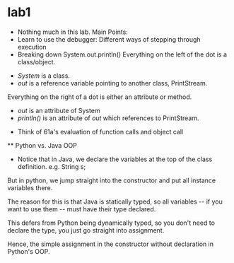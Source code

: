 lab1
===
* Nothing much in this lab.
Main Points:
* Learn to use the debugger: Different ways of stepping through execution
* Breaking down System.out.println()
Everything on the left of the dot is a class/object.
- *System* is a class.
- *out* is a reference variable pointing to another class, PrintStream.

Everything on the right of a dot is either an attribute or method.
- *out* is an attribute of System
- *println()* is an attribute of *out* which references to PrintStream.

* Think of 61a's evaluation of function calls and object call


** Python vs. Java OOP
* Notice that in Java, we declare the variables at the top of
the class definition. e.g. String s; 

But in python, we jump straight into the constructor and put all
instance variables there.

The reason for this is that Java is statically typed, so all
variables -- if you want to use them -- must have their type declared.

This defers from Python being dynamically typed, so you don't need
to declare the type, you just go straight into assignment.

Hence, the simple assignment in the constructor without declaration
in Python's OOP.
